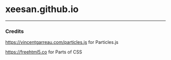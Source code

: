 # xeesan.github.io
---
### Credits
https://vincentgarreau.com/particles.js for Particles.js

https://freehtml5.co for Parts of CSS

